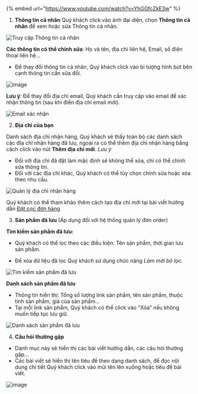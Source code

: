
{% embed url="https://www.youtube.com/watch?v=YhGGfcZkE3w" %}

1. **Thông tin cá nhân**
Quý khách click vào ảnh đại diện, chọn **Thông tin cá nhân** để xem hoặc sửa Thông tin cá nhân. 

![Truy cập Thông tin cá nhân](https://user-images.githubusercontent.com/73226975/103864938-03270d80-50f6-11eb-9b6f-b13503744302.png)

**Các thông tin có thể chỉnh sửa**: Họ và tên, địa chỉ liên hệ, Email, số điện thoại liên hệ...

- Để thay đổi thông tin cá nhân, Quý khách click vào bi tượng hình bút bên cạnh thông tin cần sửa đổi.

![image](https://user-images.githubusercontent.com/85599407/127995970-9fcb00fb-d7f4-4a71-84a8-d8f7689b7289.png)

**Lưu ý**: Để thay đổi địa chỉ email, Quý khách cần truy cập vào email để xác nhận thông tin (sau khi điền địa chỉ email mới).

![Email xác nhận](https://user-images.githubusercontent.com/73226975/104561388-e94b7480-5679-11eb-9daf-c489d87f4367.png)

2. **Địa chỉ của bạn**

Danh sách địa chỉ nhận hàng, Quý khách sẽ thấy toàn bộ các danh sách các địa chỉ nhận hàng đã lưu, ngoài ra có thể thêm địa chỉ nhận hàng bằng cách click vào nút **Thêm địa chỉ mới**.
*Lưu ý*
- Đối với địa chỉ đã đặt làm mặc định sẽ không thể xóa, chỉ có thể chỉnh sửa thông tin. 
- Đối với các địa chỉ khác, Quý khách có thể tùy chọn chỉnh sửa hoặc xóa theo nhu cầu.

![Quản lý địa chỉ nhận hàng](https://user-images.githubusercontent.com/73226975/104695584-94723180-573f-11eb-9431-ba51a9422123.png)

Quý khách có thể tham khảo thêm cách tạo địa chỉ mới tại bài viết hướng dẫn [Đặt cọc đơn hàng](https://hd.gobiz.vn/m2/customers-order/datcoc)

3. **Sản phẩm đã lưu** (Áp dụng đối với hệ thống quản lý đơn order)

**Tìm kiếm sản phẩm đã lưu:**
- Quý khách có thể lọc theo các điều kiện: Tên sản phẩm, thời gian lưu sản phẩm.

- Để xóa dữ liệu đã lọc Quý khách sử dụng chức năng *Làm mới bộ lọc.*

![Tìm kiếm sản phẩm đã lưu](https://user-images.githubusercontent.com/73226975/104710569-d062c200-5752-11eb-8a7c-942729a80e7b.png)

**Danh sách sản phẩm đã lưu**
- Thông tin hiển thị: Tổng số lượng link sản phẩm, tên sản phẩm, thuộc tính sản phẩm, giá của sản phẩm...
- Tại mỗi link sản phẩm, Quý khách có thể click vào “Xóa” nếu không muốn tiếp tục lưu giữ.

![Danh sách sản phẩm đã lưu](https://user-images.githubusercontent.com/73226975/104710873-2df70e80-5753-11eb-94d7-c83ca06ab265.png)

4. **Câu hỏi thường gặp**

- Danh mục này sẽ hiển thị các bài viết hướng dẫn, các câu hỏi thường gặp...
- Các bài viết sẽ hiển thị tên tiêu đề theo dạng danh sách, để đọc nội dung chi tiết Quý khách click vào mũi tên lên xuống hoặc tiêu đề bài viết.

![image](https://user-images.githubusercontent.com/85599407/127990839-301e7404-9288-43a2-ace8-2a43927b1297.png)

